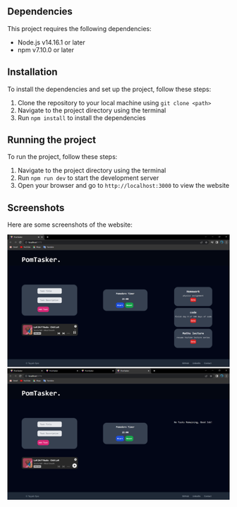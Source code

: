 ## Dependencies

This project requires the following dependencies:

- Node.js v14.16.1 or later
- npm v7.10.0 or later

## Installation

To install the dependencies and set up the project, follow these steps:

1. Clone the repository to your local machine using `git clone <path>`
2. Navigate to the project directory using the terminal
3. Run `npm install` to install the dependencies

## Running the project

To run the project, follow these steps:

1. Navigate to the project directory using the terminal
2. Run `npm run dev` to start the development server
3. Open your browser and go to `http://localhost:3000` to view the website

## Screenshots

Here are some screenshots of the website:

![Screenshot 1](pomtasker.png)
![Screenshot 2](pomtasker2.png)